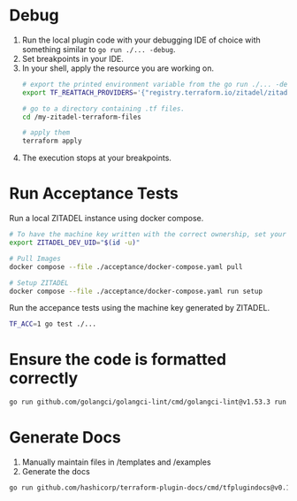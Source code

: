 # Debug

1. Run the local plugin code with your debugging IDE of choice with something similar to `go run ./... -debug`.
2. Set breakpoints in your IDE.
3. In your shell, apply the resource you are working on.
   ```bash
   # export the printed environment variable from the go run ./... -debug command above. E.g.
   export TF_REATTACH_PROVIDERS='{"registry.terraform.io/zitadel/zitadel":{"Protocol":"grpc","ProtocolVersion":6,"Pid":8123,"Test":true,"Addr":{"Network":"unix","String":"/tmp/plugin275634719"}}}'

   # go to a directory containing .tf files.
   cd /my-zitadel-terraform-files

   # apply them
   terraform apply
   ```
4. The execution stops at your breakpoints.

# Run Acceptance Tests

Run a local ZITADEL instance using docker compose.

```bash
# To have the machine key written with the correct ownership, set your current users ID.
export ZITADEL_DEV_UID="$(id -u)"

# Pull Images
docker compose --file ./acceptance/docker-compose.yaml pull

# Setup ZITADEL
docker compose --file ./acceptance/docker-compose.yaml run setup
```

Run the accepance tests using the machine key generated by ZITADEL.

```bash
TF_ACC=1 go test ./...
```

# Ensure the code is formatted correctly

```bash
go run github.com/golangci/golangci-lint/cmd/golangci-lint@v1.53.3 run --fix
```

# Generate Docs

1. Manually maintain files in /templates and /examples
1. Generate the docs
```bash
go run github.com/hashicorp/terraform-plugin-docs/cmd/tfplugindocs@v0.14.1 generate
 ```
